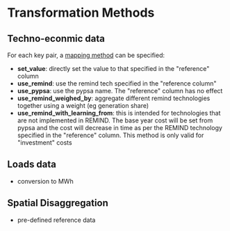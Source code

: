 # Transformation Methods

## Techno-econmic data

For each key pair, a [mapping method](objects#mapping-table) can be specified:

- **set_value**: directly set the value to that specified in the "reference" column
- **use_remind**: use the remind tech specified in the "reference column"
- **use_pypsa**: use the pypsa name. The "reference" column has no effect
- **use_remind_weighed_by**: aggregate different remind technologies together using a weight (eg generation share)
- **use_remind_with_learning_from**: this is intended for technologies that are not implemented in REMIND. The base year cost will be set from pypsa and the cost will decrease in time as per the REMIND technology specified in the "reference" column. This method is only valid for "investment" costs

## Loads data
- conversion to MWh

## Spatial Disaggregation
- pre-defined reference data
